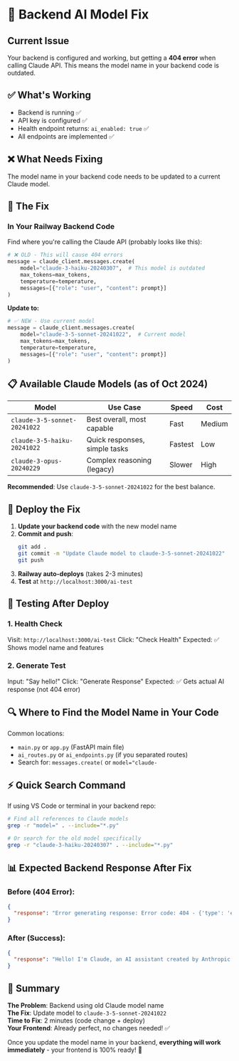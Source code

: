 # 🔧 Backend AI Model Fix

## Current Issue
Your backend is configured and working, but getting a **404 error** when calling Claude API. This means the model name in your backend code is outdated.

## ✅ What's Working
- Backend is running ✅
- API key is configured ✅
- Health endpoint returns: `ai_enabled: true` ✅
- All endpoints are implemented ✅

## ❌ What Needs Fixing
The model name in your backend code needs to be updated to a current Claude model.

## 🔧 The Fix

### In Your Railway Backend Code

Find where you're calling the Claude API (probably looks like this):

```python
# ❌ OLD - This will cause 404 errors
message = claude_client.messages.create(
    model="claude-3-haiku-20240307",  # This model is outdated
    max_tokens=max_tokens,
    temperature=temperature,
    messages=[{"role": "user", "content": prompt}]
)
```

**Update to:**

```python
# ✅ NEW - Use current model
message = claude_client.messages.create(
    model="claude-3-5-sonnet-20241022",  # Current model
    max_tokens=max_tokens,
    temperature=temperature,
    messages=[{"role": "user", "content": prompt}]
)
```

## 📋 Available Claude Models (as of Oct 2024)

| Model | Use Case | Speed | Cost |
|-------|----------|-------|------|
| `claude-3-5-sonnet-20241022` | Best overall, most capable | Fast | Medium |
| `claude-3-5-haiku-20241022` | Quick responses, simple tasks | Fastest | Low |
| `claude-3-opus-20240229` | Complex reasoning (legacy) | Slower | High |

**Recommended**: Use `claude-3-5-sonnet-20241022` for the best balance.

## 🚀 Deploy the Fix

1. **Update your backend code** with the new model name
2. **Commit and push**:
   ```bash
   git add .
   git commit -m "Update Claude model to claude-3-5-sonnet-20241022"
   git push
   ```
3. **Railway auto-deploys** (takes 2-3 minutes)
4. **Test** at `http://localhost:3000/ai-test`

## 🧪 Testing After Deploy

### 1. Health Check
Visit: `http://localhost:3000/ai-test`
Click: "Check Health"
Expected: ✅ Shows model name and features

### 2. Generate Test
Input: "Say hello!"
Click: "Generate Response"
Expected: ✅ Gets actual AI response (not 404 error)

## 🔍 Where to Find the Model Name in Your Code

Common locations:
- `main.py` or `app.py` (FastAPI main file)
- `ai_routes.py` or `ai_endpoints.py` (if you separated routes)
- Search for: `messages.create(` or `model="claude-`

## ⚡ Quick Search Command

If using VS Code or terminal in your backend repo:
```bash
# Find all references to Claude models
grep -r "model=" . --include="*.py"

# Or search for the old model specifically
grep -r "claude-3-haiku-20240307" . --include="*.py"
```

## 📊 Expected Backend Response After Fix

### Before (404 Error):
```json
{
  "response": "Error generating response: Error code: 404 - {'type': 'error', ...}"
}
```

### After (Success):
```json
{
  "response": "Hello! I'm Claude, an AI assistant created by Anthropic..."
}
```

## 🎯 Summary

**The Problem**: Backend using old Claude model name  
**The Fix**: Update model to `claude-3-5-sonnet-20241022`  
**Time to Fix**: 2 minutes (code change + deploy)  
**Your Frontend**: Already perfect, no changes needed! ✅

Once you update the model name in your backend, **everything will work immediately** - your frontend is 100% ready! 🚀
